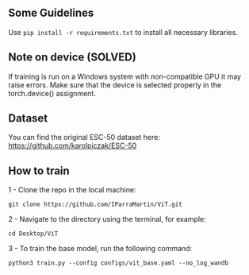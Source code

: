 ## Some Guidelines

Use ```pip install -r requirements.txt``` to install all necessary libraries.

## Note on device (SOLVED)
If training is run on a Windows system with non-compatible GPU it may raise errors. Make sure that the device is selected properly in the torch.device() assignment.

## Dataset
You can find the original ESC-50 dataset here: https://github.com/karolpiczak/ESC-50

## How to train
1 - Clone the repo in the local machine:
```
git clone https://github.com/IParraMartin/ViT.git
```
2 - Navigate to the directory using the terminal, for example:
```
cd Desktop/ViT
```
3 - To train the base model, run the following command:
```
python3 train.py --config configs/vit_base.yaml --no_log_wandb
```
